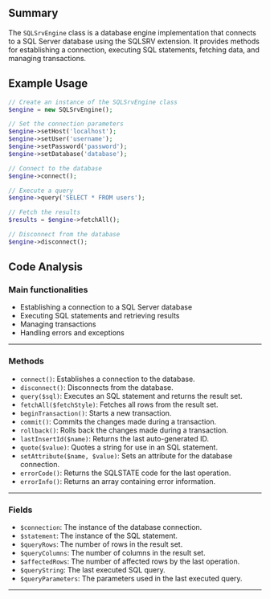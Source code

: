 ## Summary
The `SQLSrvEngine` class is a database engine implementation that connects to a SQL Server database using the SQLSRV extension. It provides methods for establishing a connection, executing SQL statements, fetching data, and managing transactions.

## Example Usage
```php
// Create an instance of the SQLSrvEngine class
$engine = new SQLSrvEngine();

// Set the connection parameters
$engine->setHost('localhost');
$engine->setUser('username');
$engine->setPassword('password');
$engine->setDatabase('database');

// Connect to the database
$engine->connect();

// Execute a query
$engine->query('SELECT * FROM users');

// Fetch the results
$results = $engine->fetchAll();

// Disconnect from the database
$engine->disconnect();
```

## Code Analysis
### Main functionalities
- Establishing a connection to a SQL Server database
- Executing SQL statements and retrieving results
- Managing transactions
- Handling errors and exceptions
___
### Methods
- `connect()`: Establishes a connection to the database.
- `disconnect()`: Disconnects from the database.
- `query($sql)`: Executes an SQL statement and returns the result set.
- `fetchAll($fetchStyle)`: Fetches all rows from the result set.
- `beginTransaction()`: Starts a new transaction.
- `commit()`: Commits the changes made during a transaction.
- `rollback()`: Rolls back the changes made during a transaction.
- `lastInsertId($name)`: Returns the last auto-generated ID.
- `quote($value)`: Quotes a string for use in an SQL statement.
- `setAttribute($name, $value)`: Sets an attribute for the database connection.
- `errorCode()`: Returns the SQLSTATE code for the last operation.
- `errorInfo()`: Returns an array containing error information.
___
### Fields
- `$connection`: The instance of the database connection.
- `$statement`: The instance of the SQL statement.
- `$queryRows`: The number of rows in the result set.
- `$queryColumns`: The number of columns in the result set.
- `$affectedRows`: The number of affected rows by the last operation.
- `$queryString`: The last executed SQL query.
- `$queryParameters`: The parameters used in the last executed query.
___
